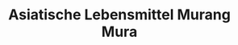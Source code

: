 ---
title: "Asiatische Lebensmittel Murang Mura"
url: /luedenscheid/asiatische-lebensmittel-murang-mura/
shop: Supermarkt
---